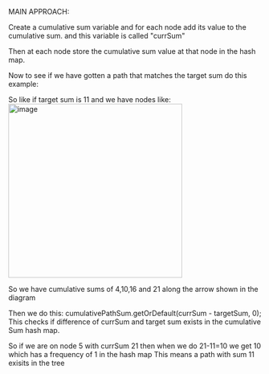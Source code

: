 MAIN APPROACH:

Create a cumulative sum variable and for each node add its value to the cumulative sum. and this variable is called "currSum"

Then at each node store the cumulative sum value at that node in the hash map.

Now to see if we have gotten a path that matches the target sum do this example:




So like if target sum is 11 and we have nodes like:
<img width="346" alt="image" src="https://github.com/gregbg218/DSA/assets/72642906/7d9299a0-516c-498a-b875-e34737a90101">

So we have cumulative sums of 4,10,16 and 21 along the arrow shown in the diagram

Then we do this:
cumulativePathSum.getOrDefault(currSum - targetSum, 0);
This checks if difference of currSum and target sum exists in the cumulative Sum hash map.

So if we are on node 5 with currSum 21 then when we do 21-11=10 we get 10 which has a frequency of 1 in the hash map
This means a path with sum 11 exisits in the tree
